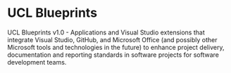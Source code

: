 # UCL Blueprints

UCL Blueprints  v1.0 - Applications and Visual Studio extensions that integrate Visual Studio, GitHub, and Microsoft Office (and possibly other Microsoft tools and technologies in the future) to enhance project delivery, documentation and reporting standards in software projects for software development teams.
